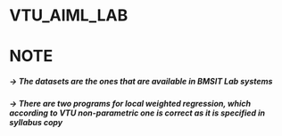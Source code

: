 # VTU_AIML_LAB

# NOTE

##### -> The datasets are the ones that are available in BMSIT Lab systems
##### -> There are two programs for local weighted regression, which according to VTU non-parametric one is correct as it is specified in syllabus copy
